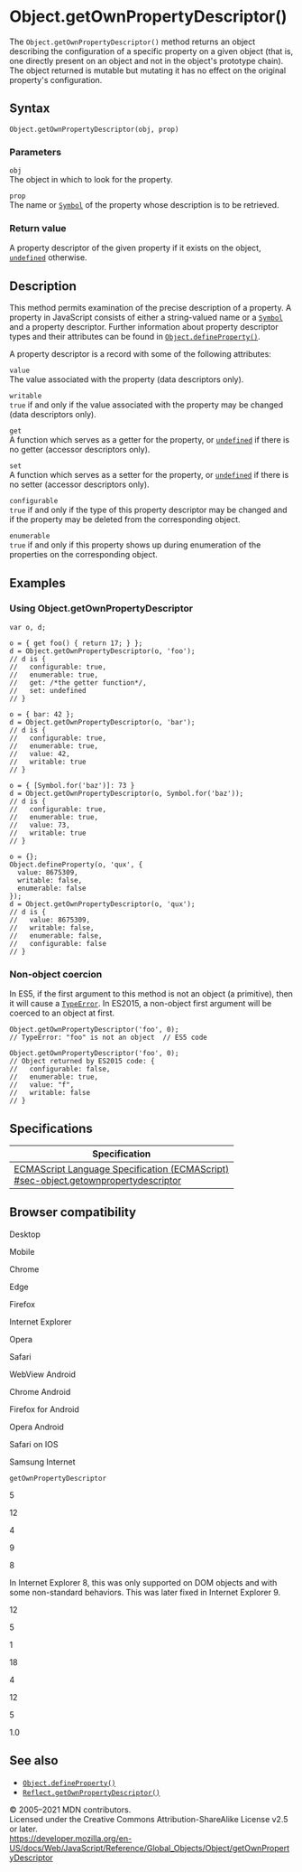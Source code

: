 Object.getOwnPropertyDescriptor()
=================================

The `Object.getOwnPropertyDescriptor()` method returns an object describing the configuration of a specific property on a given object (that is, one directly present on an object and not in the object's prototype chain). The object returned is mutable but mutating it has no effect on the original property's configuration.

Syntax
------

    Object.getOwnPropertyDescriptor(obj, prop)

### Parameters

`obj`  
The object in which to look for the property.

`prop`  
The name or [`Symbol`](../symbol) of the property whose description is to be retrieved.

### Return value

A property descriptor of the given property if it exists on the object, [`undefined`](../undefined) otherwise.

Description
-----------

This method permits examination of the precise description of a property. A property in JavaScript consists of either a string-valued name or a [`Symbol`](../symbol) and a property descriptor. Further information about property descriptor types and their attributes can be found in [`Object.defineProperty()`](defineproperty).

A property descriptor is a record with some of the following attributes:

`value`  
The value associated with the property (data descriptors only).

`writable`  
`true` if and only if the value associated with the property may be changed (data descriptors only).

`get`  
A function which serves as a getter for the property, or [`undefined`](../undefined) if there is no getter (accessor descriptors only).

`set`  
A function which serves as a setter for the property, or [`undefined`](../undefined) if there is no setter (accessor descriptors only).

`configurable`  
`true` if and only if the type of this property descriptor may be changed and if the property may be deleted from the corresponding object.

`enumerable`  
`true` if and only if this property shows up during enumeration of the properties on the corresponding object.

Examples
--------

### Using Object.getOwnPropertyDescriptor

    var o, d;

    o = { get foo() { return 17; } };
    d = Object.getOwnPropertyDescriptor(o, 'foo');
    // d is {
    //   configurable: true,
    //   enumerable: true,
    //   get: /*the getter function*/,
    //   set: undefined
    // }

    o = { bar: 42 };
    d = Object.getOwnPropertyDescriptor(o, 'bar');
    // d is {
    //   configurable: true,
    //   enumerable: true,
    //   value: 42,
    //   writable: true
    // }

    o = { [Symbol.for('baz')]: 73 }
    d = Object.getOwnPropertyDescriptor(o, Symbol.for('baz'));
    // d is {
    //   configurable: true,
    //   enumerable: true,
    //   value: 73,
    //   writable: true
    // }

    o = {};
    Object.defineProperty(o, 'qux', {
      value: 8675309,
      writable: false,
      enumerable: false
    });
    d = Object.getOwnPropertyDescriptor(o, 'qux');
    // d is {
    //   value: 8675309,
    //   writable: false,
    //   enumerable: false,
    //   configurable: false
    // }

### Non-object coercion

In ES5, if the first argument to this method is not an object (a primitive), then it will cause a [`TypeError`](../typeerror). In ES2015, a non-object first argument will be coerced to an object at first.

    Object.getOwnPropertyDescriptor('foo', 0);
    // TypeError: "foo" is not an object  // ES5 code

    Object.getOwnPropertyDescriptor('foo', 0);
    // Object returned by ES2015 code: {
    //   configurable: false,
    //   enumerable: true,
    //   value: "f",
    //   writable: false
    // }

Specifications
--------------

<table><thead><tr class="header"><th>Specification</th></tr></thead><tbody><tr class="odd"><td><a href="https://tc39.es/ecma262/#sec-object.getownpropertydescriptor">ECMAScript Language Specification (ECMAScript)<br />
<span class="small">#sec-object.getownpropertydescriptor</span></a></td></tr></tbody></table>

Browser compatibility
---------------------

Desktop

Mobile

Chrome

Edge

Firefox

Internet Explorer

Opera

Safari

WebView Android

Chrome Android

Firefox for Android

Opera Android

Safari on IOS

Samsung Internet

`getOwnPropertyDescriptor`

5

12

4

9

8

In Internet Explorer 8, this was only supported on DOM objects and with some non-standard behaviors. This was later fixed in Internet Explorer 9.

12

5

1

18

4

12

5

1.0

See also
--------

-   [`Object.defineProperty()`](defineproperty)
-   [`Reflect.getOwnPropertyDescriptor()`](../reflect/getownpropertydescriptor)

© 2005–2021 MDN contributors.  
Licensed under the Creative Commons Attribution-ShareAlike License v2.5 or later.  
<a href="https://developer.mozilla.org/en-US/docs/Web/JavaScript/Reference/Global_Objects/Object/getOwnPropertyDescriptor" class="_attribution-link">https://developer.mozilla.org/en-US/docs/Web/JavaScript/Reference/Global_Objects/Object/getOwnPropertyDescriptor</a>
